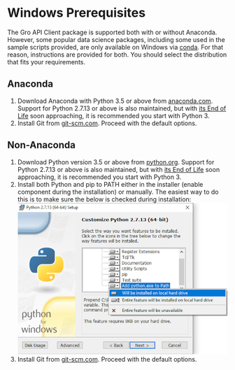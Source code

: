 # Windows Prerequisites

The Gro API Client package is supported both with or without Anaconda. However, some popular data science packages, including some used in the sample scripts provided, are only available on Windows via [conda](https://docs.conda.io/en/latest/). For that reason, instructions are provided for both. You should select the distribution that fits your requirements.

## Anaconda

1. Download Anaconda with Python 3.5 or above from [anaconda.com](https://www.anaconda.com/distribution/). Support for Python 2.7.13 or above is also maintained, but with [its End of Life](https://mail.python.org/pipermail/python-dev/2018-March/152348.html) soon approaching, it is recommended you start with Python 3.
2. Install Git from [git-scm.com](https://git-scm.com/download/win). Proceed with the default options.

## Non-Anaconda

1. Download Python version 3.5 or above from [python.org](https://www.python.org/downloads/windows/). Support for Python 2.7.13 or above is also maintained, but with [its End of Life](https://mail.python.org/pipermail/python-dev/2018-March/152348.html) soon approaching, it is recommended you start with Python 3.
2. Install both Python and pip to PATH either in the installer (enable component during the installation) or manually. The easiest way to do this is to make sure the below is checked during installation: ![readme_add_python_to_path_installer](readme_add_python_to_path_installer.png)
3. Install Git from [git-scm.com](https://git-scm.com/download/win). Proceed with the default options.
